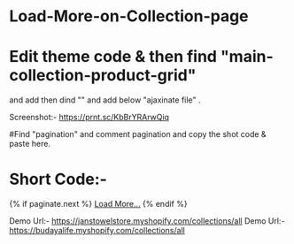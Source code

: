 # Load-More-on-Collection-page
# Edit theme code & then find "main-collection-product-grid"
and add then dind "<script src="{{ 'facets.js' | asset_url }}" defer="defer"></script>" and add below "ajaxinate file" .<script src="{{ 'ajaxinate.min.js' | asset_url }}" defer="defer"></script>

Screenshot:- https://prnt.sc/KbBrYRArwQiq


#Find "pagination" and comment pagination and copy the shot code & paste here.

# Short Code:- 
<div class="infinite_next">
{% if paginate.next %}
<a href="{{ paginate.next.url }}">Load More...</a>
{% endif %}
</div>


Demo Url:- https://janstowelstore.myshopify.com/collections/all
Demo Url:- https://budayalife.myshopify.com/collections/all
